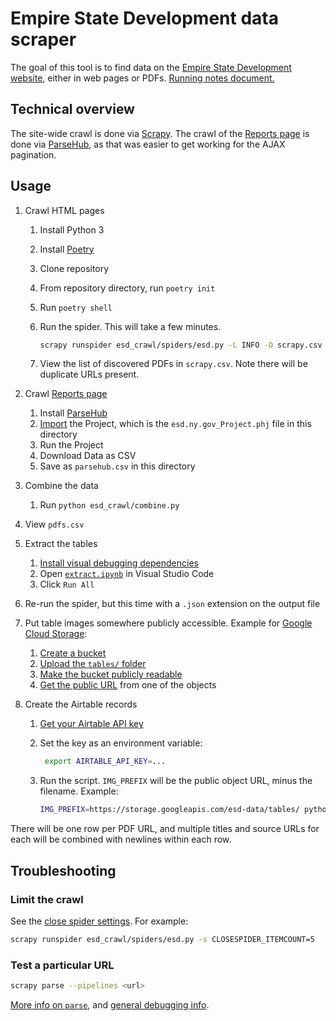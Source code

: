 # Empire State Development data scraper

The goal of this tool is to find data on the [Empire State Development website](https://esd.ny.gov/), either in web pages or PDFs. [Running notes document.](https://docs.google.com/document/d/1HaWvHlpCYcD1SRmZn9DbsQoFCkvywBifcyME4cvjT-k/edit)

## Technical overview

The site-wide crawl is done via [Scrapy](https://scrapy.org/). The crawl of the [Reports page](https://esd.ny.gov/esd-media-center/reports?tid[0]=516) is done via [ParseHub](https://parsehub.com/), as that was easier to get working for the AJAX pagination.

## Usage

1. Crawl HTML pages

   1. Install Python 3
   1. Install [Poetry](https://python-poetry.org/)
   1. Clone repository
   1. From repository directory, run `poetry init`
   1. Run `poetry shell`
   1. Run the spider. This will take a few minutes.

      ```sh
      scrapy runspider esd_crawl/spiders/esd.py -L INFO -O scrapy.csv
      ```

   1. View the list of discovered PDFs in `scrapy.csv`. Note there will be duplicate URLs present.

1. Crawl [Reports page](https://esd.ny.gov/esd-media-center/reports?tid[0]=516)
   1. Install [ParseHub](https://parsehub.com/)
   1. [Import](https://help.parsehub.com/hc/en-us/articles/115001733294-Export-Import-Projects) the Project, which is the `esd.ny.gov_Project.phj` file in this directory
   1. Run the Project
   1. Download Data as CSV
   1. Save as `parsehub.csv` in this directory
1. Combine the data
   1. Run `python esd_crawl/combine.py`
1. View `pdfs.csv`
1. Extract the tables
   1. [Install visual debugging dependencies](https://github.com/jsvine/pdfplumber#visual-debugging)
   1. Open [`extract.ipynb`](esd_crawl/extract.ipynb) in Visual Studio Code
   1. Click `Run All`
1. Re-run the spider, but this time with a `.json` extension on the output file
1. Put table images somewhere publicly accessible. Example for [Google Cloud Storage](https://cloud.google.com/storage):
   1. [Create a bucket](https://cloud.google.com/storage/docs/creating-buckets)
   1. [Upload the `tables/` folder](https://cloud.google.com/storage/docs/uploading-objects)
   1. [Make the bucket publicly readable](https://cloud.google.com/storage/docs/access-control/making-data-public#buckets)
   1. [Get the public URL](https://cloud.google.com/storage/docs/access-public-data#console) from one of the objects
1. Create the Airtable records

   1. [Get your Airtable API key](https://airtable.com/account)
   1. Set the key as an environment variable:

      ```sh
       export AIRTABLE_API_KEY=...
      ```

   1. Run the script. `IMG_PREFIX` will be the public object URL, minus the filename. Example:

      ```sh
      IMG_PREFIX=https://storage.googleapis.com/esd-data/tables/ python esd_crawl/airtable.py
      ```

There will be one row per PDF URL, and multiple titles and source URLs for each will be combined with newlines within each row.

## Troubleshooting

### Limit the crawl

See the [close spider settings](https://docs.scrapy.org/en/latest/topics/extensions.html#module-scrapy.extensions.closespider). For example:

```sh
scrapy runspider esd_crawl/spiders/esd.py -s CLOSESPIDER_ITEMCOUNT=5
```

### Test a particular URL

```sh
scrapy parse --pipelines <url>
```

[More info on `parse`](https://docs.scrapy.org/en/latest/topics/commands.html#parse), and [general debugging info](https://docs.scrapy.org/en/latest/topics/debug.html).
